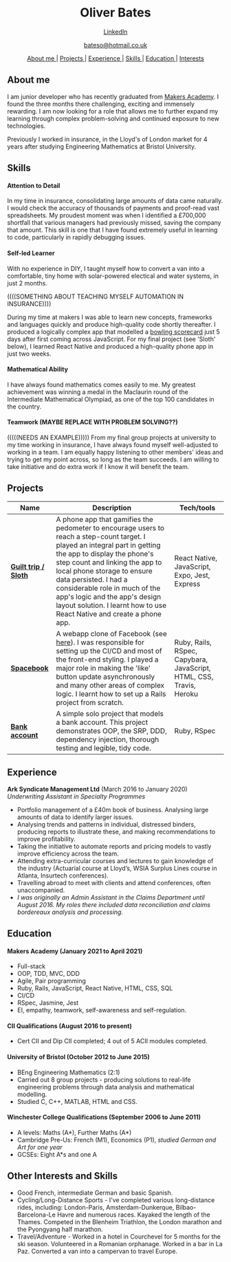 <h1 align="center">Oliver Bates</h1>

<div align="center">

[LinkedIn](https://www.linkedin.com/in/oliver-bates-89256812a/)

bateso@hotmail.co.uk

[About me ](#about-me) |
[Projects ](#projects) |
[Experience ](#experience) |
[Skills ](#skills) |
[Education ](#education) |
[Interests ](#other-interests-and-skills)

</div>

## About me 

I am junior developer who has recently graduated from [Makers Academy](https://makers.tech). I found the three months there challenging, exciting and immensely rewarding. I am now looking for a role that allows me to further expand my learning through complex problem-solving and continued exposure to new technologies. 

Previously I worked in insurance, in the Lloyd's of London market for 4 years after studying Engineering Mathematics at Bristol University.

<!-- After graduating from Bristol University with a degree in Engineering Mathematics, I spent four years working in insurance as an underwriter in the Lloyd's of London market. The marketplace is well-known for its antiquated technologies and it was there that I really learned of the importance of good tech. 

Automation was an essential skill I taught myself in order to improve accuracies in large amounts of data and save time otherwise spent on needless manual tasks. The satisfaction of seeing the vast improvements that my influence had on my team's work led me to consider a career change. I investigated the growing Insurtech industry and attended several conferences and lectures. I came to the conclusion that I would like to be a part of the tech industry to help modernise and improve other industries.

For the first 3 months of 2021 I was a student at Makers Academy. Here I became fully certain that I'd made the right decision to change career. The three months were challenging, exciting and immensely rewarding. I am now looking for a role that allows me to further expand my learning as much as possible with complex problem-solving and continued exposure to new technologies.  -->


<!-- A sentence about who and what you are. Then a sentence about what you've achieved. And then a sentence about what excites you about tech.  -->

## Skills


#### Attention to Detail

In my time in insurance, consolidating large amounts of data came naturally. I would check the accuracy of thousands of payments and proof-read vast spreadsheets. My proudest moment was when I identified a £700,000 shortfall that various managers had previously missed, saving the company that amount. This skill is one that I have found extremely useful in learning to code, particularly in rapidly debugging issues.     

#### Self-led Learner

With no experience in DIY, I taught myself how to convert a van into a comfortable, tiny home with solar-powered electical and water systems, in just 2 months.

 ((((SOMETHING ABOUT TEACHING MYSELF AUTOMATION IN INSURANCE)))) 
 
 During my time at makers I was able to learn new concepts, frameworks and languages quickly and produce high-quality code shortly thereafter. I produced a logically complex app that modelled a [bowling scorecard](https://github.com/bateso88/bowling-challenge) just 5 days after first coming across JavaScript. For my final project (see 'Sloth' below), I learned React Native and produced a high-quality phone app in just two weeks. 

#### Mathematical Ability

I have always found mathematics comes easily to me. My greatest achievement was winning a medal in the Maclaurin round of the Intermediate Mathematical Olympiad, as one of the top 100 candidates in the country. 

#### Teamwork (MAYBE REPLACE WITH PROBLEM SOLVING??)

(((((NEEDS AN EXAMPLE)))))
From my final group projects at university to my time working in insurance, I have always found myself well-adjusted to working in a team. I am equally happy listening to other members' ideas and trying to get my point across, so long as the team succeeds. I am willing to take initiative and do extra work if I know it will benefit the team.

## Projects

| Name                         | Description       | Tech/tools        |
| ---------------------------- | ----------------- | ----------------- |
| **[Guilt trip / Sloth](https://github.com/bateso88/Guilt_Trip)**            | A phone app that gamifies the pedometer to encourage users to reach a step-count target. I played an integral part in getting the app to display the phone's step count and linking the app to local phone storage to ensure data persisted. I had a considerable role in much of the app's logic and the app's design layout solution. I learnt how to use React Native and create a phone app. | React Native, JavaScript, Expo, Jest, Express |
| **[Spacebook](https://github.com/bateso88/acebook-sholk)**  | A webapp clone of Facebook (see [here](https://fierce-plains-18412.herokuapp.com/)). I was responsible for setting up the CI/CD and most of the front-end styling. I played a major role in making the 'like' button update asynchronously and many other areas of complex logic. I learnt how to set up a Rails project from scratch. | Ruby, Rails, RSpec, Capybara, JavaScript, HTML, CSS, Travis, Heroku               |
| **[Bank account](https://github.com/bateso88/bank-tech-test)** | A simple solo project that models a bank account. This project demonstrates OOP, the SRP, DDD, dependency injection, thorough testing and legible, tidy code.  | Ruby, RSpec          |

## Experience

**Ark Syndicate Management Ltd** (March 2016 to January 2020)  
_Underwriting Assistant in Specialty Programmes_

- Portfolio management of a £40m book of business. Analysing large amounts of data to identify larger issues.
- Analysing trends and patterns in individual, distressed binders, producing reports to illustrate these, and making recommendations to improve profitability.
- Taking the initiative to automate reports and pricing models to vastly improve efficiency across the team.
- Attending extra-curricular courses and lectures to gain knowledge of the industry (Actuarial course at Lloyd’s, WSIA Surplus Lines course in Atlanta, Insurtech conferences).
- Travelling abroad to meet with clients and attend conferences, often unaccompanied.
- _I was originally an Admin Assistant in the Claims Department until August 2016. My roles there included data reconciliation and claims bordereaux analysis and processing._

<!-- **Ark Syndicate Management Ltd** (March 2016 to August 2016)  
_Administrative Assistant in the Claims Department_
- Claims bordereaux analysis and processing.
- Data reconciliation. -->

## Education

#### Makers Academy (January 2021 to April 2021)

- Full-stack
- OOP, TDD, MVC, DDD
- Agile, Pair programming
- Ruby, Rails, JavaScript, React Native, HTML, CSS, SQL
- CI/CD
- RSpec, Jasmine, Jest
- EI, empathy, teamwork, self-awareness and self-regulation.

#### CII Qualifications (August 2016 to present)
- Cert CII and Dip CII completed; 4 out of 5 ACII modules completed.

#### University of Bristol (October 2012 to June 2015)

- BEng Engineering Mathematics (2:1)
- Carried out 8 group projects - producing solutions to real-life engineering problems through data analysis and mathematical modelling.
- Studied C, C++, MATLAB, HTML and CSS.

#### Winchester College Qualifications (September 2006 to June 2011)
- A levels: Maths (A*), Further Maths (A*)
- Cambridge Pre-Us: French (M1), Economics (P1), _studied German and Art for one year_
- GCSEs: Eight A*s and one A

## Other Interests and Skills

- Good French, intermediate German and basic Spanish.
- Cycling/Long-Distance Sports - I've completed various long-distance rides, including: London-Paris, Amsterdam-Dunkerque, Bilbao-Barcelona-Le Havre and numerous races. Kayaked the length of the Thames. Competed in the Blenheim Triathlon, the London marathon and the Pyongyang half marathon.
- Travel/Adventure - Worked in a hotel in Courchevel for 5 months for the ski season. Volunteered in a Romanian orphanage. Worked in a bar in La Paz. Converted a van into a campervan to travel Europe.
